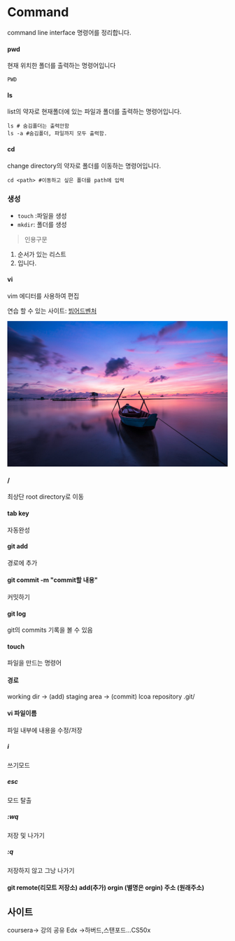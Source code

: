 # Command

command line interface 명령어를 정리합니다.

#### pwd

현재 위치한 폴더를 출력하는 명령어입니다

```
PWD 
```

#### ls

list의 약자로 현재폴더에 있는 파일과 폴더를 출력하는 명령어입니다.

```shell
ls # 숨김폴더는 출력안함
ls -a #숨김폴더, 파일까지 모두 출력함.
```

#### cd

change directory의 약자로 폴더를 이동하는 명령어입니다.

```shell
cd <path> #이동하고 싶은 폴더를 path에 입력
```

### 생성

- `touch` :파일을 생성
- `mkdir`: 폴더를 생성



> 인용구문

1. 순서가 있는 리스트
2. 입니다.

#### vi

vim 에디터를 사용하여 편집

연습 할 수 있는 사이트: [빔어드벤처](https://vim-![99A8DC3B5DE4555621](../../../99A8DC3B5DE4555621.jpg)![99A8DC3B5DE4555621](../../../99A8DC3B5DE4555621.jpg)adventures.com/)



![배경화면](command.assets/99A8DC3B5DE4555621-1597904187463.jpg)



#### / 

최상단 root directory로 이동

#### tab key

자동완성

#### git add

경로에 추가

#### git commit -m "commit할 내용"

커밋하기

#### git log

git의 commits 기록을 볼 수 있음

#### touch

파일을 만드는 명령어



#### 경로

working dir -> (add) staging area -> (commit) lcoa repository .git/

#### vi 파일이름

파일 내부에 내용을 수정/저장

##### i

쓰기모드

##### esc

모드 탈출

##### :wq

저장 및 나가기

##### :q

저장하지 않고 그낭 나가기

#### git remote(리모트 저장소)  add(추가) orgin (별명은 orgin) 주소 (원래주소)

## 사이트

coursera-> 강의 공유
Edx ->하버드,스탠포드...CS50x